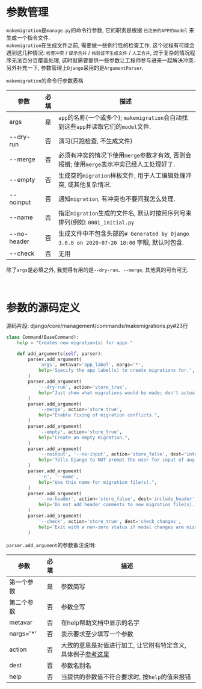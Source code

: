 # 参数管理
`makemigration`是`manage.py`的命令行参数, 它的职责是根据 `已注册的APP的model` 来生成一个指令文件.   
`makemigration`在生成文件之前, 需要做一些例行性的检查工作, 这个过程有可能会遇到这几种情况: `检查冲突` / `提示合并` / `纯验证不生成文件` / `人工合并`, 过于复杂的情况程序无法百分百覆盖处理, 这时就需要提供一些参数让工程师参与进来一起解决冲突.  另外补充一下, 参数管理上`Django`采用的是`ArgumentParser`.     

`makemigration`的命令行参数表格   

|参数|必填|描述|
|---|:---:|---|
| args | 是 | `app`的名称(一个或多个); `makemigration`会自动找到这些`app`并读取它们的`model`文件.|
| --dry-run | 否 | 演习(只跑检查, 不生成文件) |
| --merge | 否 | 必须有冲突的情况下使用`merge`参数才有效, 否则会报错; 使用`merge`表示冲突已经人工处理好了. | 
| --empty | 否 | 生成空的`migration`样板文件, 用于人工编辑处理冲突, 或其他复杂情况. | 
| --noinput | 否 | 通知`migration`, 有冲突也不要问我怎么处理. |
| --name | 否 | 指定`migration`生成的文件名, 默认时按照序列号来排列(例如: `0001_initial.py` | 
| --no-header | 否 | 生成文件中不包含头部的`# Generated by Django 3.0.8 on 2020-07-20 18:00` 字眼, 默认时包含. | 
| --check | 否 | 无用 |

除了`args`是必填之外, 我觉得有用的是`--dry-run`、`--merge`, 其他真的可有可无.

&nbsp;
# 参数的源码定义
源码片段: django/core/management/commands/makemigrations.py#23行
```python
class Command(BaseCommand):
    help = "Creates new migration(s) for apps."

    def add_arguments(self, parser):
        parser.add_argument(
            'args', metavar='app_label', nargs='*',
            help='Specify the app label(s) to create migrations for.',
        )
        parser.add_argument(
            '--dry-run', action='store_true',
            help="Just show what migrations would be made; don't actually write them.",
        )
        parser.add_argument(
            '--merge', action='store_true',
            help="Enable fixing of migration conflicts.",
        )
        parser.add_argument(
            '--empty', action='store_true',
            help="Create an empty migration.",
        )
        parser.add_argument(
            '--noinput', '--no-input', action='store_false', dest='interactive',
            help='Tells Django to NOT prompt the user for input of any kind.',
        )
        parser.add_argument(
            '-n', '--name',
            help="Use this name for migration file(s).",
        )
        parser.add_argument(
            '--no-header', action='store_false', dest='include_header',
            help='Do not add header comments to new migration file(s).',
        )
        parser.add_argument(
            '--check', action='store_true', dest='check_changes',
            help='Exit with a non-zero status if model changes are missing migrations.',
        )
```

`parser.add_argument`的参数备注说明:
   
|参数|必填|描述|
|---|:---:|---|
|第一个参数|是| 参数简写 |
|第二个参数|否| 参数全写 |
|metavar|否| 在help帮助文档中显示的名字 |
|nargs='*'|否| 表示要求至少填写一个参数 |
|action|否| 大致的意思是对值进行加工, 让它附有特定含义, 具体例子[参考这里](https://docs.python.org/3/library/argparse.html#action) |
|dest|否| 参数名别名 |
|help|否| 当提供的参数值不符合要求时, 按`help`的值来报错 |